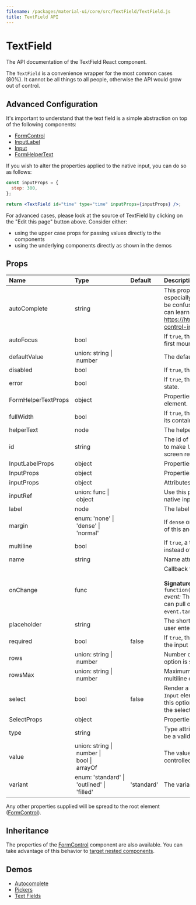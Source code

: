 ```yaml
---
filename: /packages/material-ui/core/src/TextField/TextField.js
title: TextField API
---
```


<!--- This documentation is automatically generated, do not try to edit it. -->

# TextField

<p class="description">The API documentation of the TextField React component.</p>

The `TextField` is a convenience wrapper for the most common cases (80%).
It cannot be all things to all people, otherwise the API would grow out of control.

## Advanced Configuration

It's important to understand that the text field is a simple abstraction
on top of the following components:
- [FormControl](/api/form-control/)
- [InputLabel](/api/input-label/)
- [Input](/api/input/)
- [FormHelperText](/api/form-helper-text/)

If you wish to alter the properties applied to the native input, you can do so as follows:

```jsx
const inputProps = {
  step: 300,
};

return <TextField id="time" type="time" inputProps={inputProps} />;
```

For advanced cases, please look at the source of TextField by clicking on the
"Edit this page" button above. Consider either:
- using the upper case props for passing values directly to the components
- using the underlying components directly as shown in the demos

## Props

| Name | Type | Default | Description |
|:-----|:-----|:--------|:------------|
| <span class="prop-name">autoComplete</span> | <span class="prop-type">string |   | This property helps users to fill forms faster, especially on mobile devices. The name can be confusing, as it's more like an autofill. You can learn more about it here: https://html.spec.whatwg.org/multipage/form-control-infrastructure.html#autofill |
| <span class="prop-name">autoFocus</span> | <span class="prop-type">bool |   | If `true`, the input will be focused during the first mount. |
| <span class="prop-name">defaultValue</span> | <span class="prop-type">union:&nbsp;string&nbsp;&#124;<br>&nbsp;number<br> |   | The default value of the `Input` element. |
| <span class="prop-name">disabled</span> | <span class="prop-type">bool |   | If `true`, the input will be disabled. |
| <span class="prop-name">error</span> | <span class="prop-type">bool |   | If `true`, the label will be displayed in an error state. |
| <span class="prop-name">FormHelperTextProps</span> | <span class="prop-type">object |   | Properties applied to the [`FormHelperText`](/api/form-helper-text/) element. |
| <span class="prop-name">fullWidth</span> | <span class="prop-type">bool |   | If `true`, the input will take up the full width of its container. |
| <span class="prop-name">helperText</span> | <span class="prop-type">node |   | The helper text content. |
| <span class="prop-name">id</span> | <span class="prop-type">string |   | The id of the `input` element. Use this property to make `label` and `helperText` accessible for screen readers. |
| <span class="prop-name">InputLabelProps</span> | <span class="prop-type">object |   | Properties applied to the [`InputLabel`](/api/input-label/) element. |
| <span class="prop-name">InputProps</span> | <span class="prop-type">object |   | Properties applied to the `Input` element. |
| <span class="prop-name">inputProps</span> | <span class="prop-type">object |   | Attributes applied to the native `input` element. |
| <span class="prop-name">inputRef</span> | <span class="prop-type">union:&nbsp;func&nbsp;&#124;<br>&nbsp;object<br> |   | Use this property to pass a ref callback to the native input component. |
| <span class="prop-name">label</span> | <span class="prop-type">node |   | The label content. |
| <span class="prop-name">margin</span> | <span class="prop-type">enum:&nbsp;'none'&nbsp;&#124;<br>&nbsp;'dense'&nbsp;&#124;<br>&nbsp;'normal'<br> |   | If `dense` or `normal`, will adjust vertical spacing of this and contained components. |
| <span class="prop-name">multiline</span> | <span class="prop-type">bool |   | If `true`, a textarea element will be rendered instead of an input. |
| <span class="prop-name">name</span> | <span class="prop-type">string |   | Name attribute of the `input` element. |
| <span class="prop-name">onChange</span> | <span class="prop-type">func |   | Callback fired when the value is changed.<br><br>**Signature:**<br>`function(event: object) => void`<br>*event:* The event source of the callback. You can pull out the new value by accessing `event.target.value`. |
| <span class="prop-name">placeholder</span> | <span class="prop-type">string |   | The short hint displayed in the input before the user enters a value. |
| <span class="prop-name">required</span> | <span class="prop-type">bool | <span class="prop-default">false</span> | If `true`, the label is displayed as required and the input will be required. |
| <span class="prop-name">rows</span> | <span class="prop-type">union:&nbsp;string&nbsp;&#124;<br>&nbsp;number<br> |   | Number of rows to display when multiline option is set to true. |
| <span class="prop-name">rowsMax</span> | <span class="prop-type">union:&nbsp;string&nbsp;&#124;<br>&nbsp;number<br> |   | Maximum number of rows to display when multiline option is set to true. |
| <span class="prop-name">select</span> | <span class="prop-type">bool | <span class="prop-default">false</span> | Render a `Select` element while passing the `Input` element to `Select` as `input` parameter. If this option is set you must pass the options of the select as children. |
| <span class="prop-name">SelectProps</span> | <span class="prop-type">object |   | Properties applied to the [`Select`](/api/select/) element. |
| <span class="prop-name">type</span> | <span class="prop-type">string |   | Type attribute of the `Input` element. It should be a valid HTML5 input type. |
| <span class="prop-name">value</span> | <span class="prop-type">union:&nbsp;string&nbsp;&#124;<br>&nbsp;number&nbsp;&#124;<br>&nbsp;bool&nbsp;&#124;<br>&nbsp;arrayOf<br> |   | The value of the `Input` element, required for a controlled component. |
| <span class="prop-name">variant</span> | <span class="prop-type">enum:&nbsp;'standard'&nbsp;&#124;<br>&nbsp;'outlined'&nbsp;&#124;<br>&nbsp;'filled'<br> | <span class="prop-default">'standard'</span> | The variant to use. |

Any other properties supplied will be spread to the root element ([FormControl](/api/form-control)).

## Inheritance

The properties of the [FormControl](/api/form-control) component are also available.
You can take advantage of this behavior to [target nested components](/guides/api#spread).

## Demos

- [Autocomplete](/demos/autocomplete)
- [Pickers](/demos/pickers)
- [Text Fields](/demos/text-fields)

